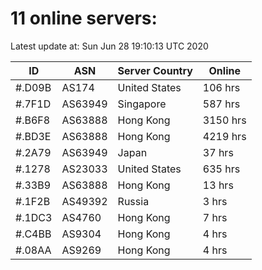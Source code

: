 # 11 online servers:

Latest update at: Sun Jun 28 19:10:13 UTC 2020

| ID | ASN | Server Country | Online |
| -- | --- | -------------- | ------ |
| #.D09B | AS174 | United States | 106 hrs |
| #.7F1D | AS63949 | Singapore | 587 hrs |
| #.B6F8 | AS63888 | Hong Kong | 3150 hrs |
| #.BD3E | AS63888 | Hong Kong | 4219 hrs |
| #.2A79 | AS63949 | Japan | 37 hrs |
| #.1278 | AS23033 | United States | 635 hrs |
| #.33B9 | AS63888 | Hong Kong | 13 hrs |
| #.1F2B | AS49392 | Russia | 3 hrs |
| #.1DC3 | AS4760 | Hong Kong | 7 hrs |
| #.C4BB | AS9304 | Hong Kong | 4 hrs |
| #.08AA | AS9269 | Hong Kong | 4 hrs |

